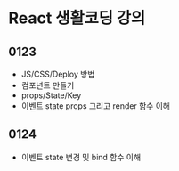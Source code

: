 # React 생활코딩 강의

## 0123
* JS/CSS/Deploy 방법
* 컴포넌트 만들기
* props/State/Key
* 이벤트 state props 그리고 render 함수 이해

## 0124
* 이벤트 state 변경 및 bind 함수 이해
